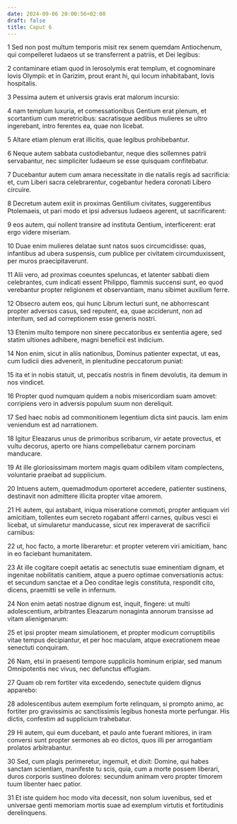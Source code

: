 ```yaml
---
date: 2024-09-06 20:00:56+02:00
draft: false
title: Caput 6
---
```





1 Sed non post multum temporis misit rex senem quemdam Antiochenum, qui compelleret Iudaeos ut se transferrent a patriis, et Dei legibus:

2 contaminare etiam quod in Ierosolymis erat templum, et cognominare Iovis Olympii: et in Garizim, prout erant hi, qui locum inhabitabant, Iovis hospitalis.

3 Pessima autem et universis gravis erat malorum incursio:

4 nam templum luxuria, et comessationibus Gentium erat plenum, et scortantium cum meretricibus: sacratisque aedibus mulieres se ultro ingerebant, intro ferentes ea, quae non licebat.

5 Altare etiam plenum erat illicitis, quae legibus prohibebantur.

6 Neque autem sabbata custodiebantur, neque dies sollemnes patrii servabantur, nec simpliciter Iudaeum se esse quisquam confitebatur.

7 Ducebantur autem cum amara necessitate in die natalis regis ad sacrificia: et, cum Liberi sacra celebrarentur, cogebantur hedera coronati Libero circuire.

8 Decretum autem exiit in proximas Gentilium civitates, suggerentibus Ptolemaeis, ut pari modo et ipsi adversus Iudaeos agerent, ut sacrificarent:

9 eos autem, qui nollent transire ad instituta Gentium, interficerent: erat ergo videre miseriam.

10 Duae enim mulieres delatae sunt natos suos circumcidisse: quas, infantibus ad ubera suspensis, cum publice per civitatem circumduxissent, per muros praecipitaverunt.

11 Alii vero, ad proximas coeuntes speluncas, et latenter sabbati diem celebrantes, cum indicati essent Philippo, flammis succensi sunt, eo quod verebantur propter religionem et observantiam, manu sibimet auxilium ferre.

12 Obsecro autem eos, qui hunc Librum lecturi sunt, ne abhorrescant propter adversos casus, sed reputent, ea, quae acciderunt, non ad interitum, sed ad correptionem esse generis nostri.

13 Etenim multo tempore non sinere peccatoribus ex sententia agere, sed statim ultiones adhibere, magni beneficii est indicium.

14 Non enim, sicut in aliis nationibus, Dominus patienter expectat, ut eas, cum Iudicii dies advenerit, in plenitudine peccatorum puniat:

15 ita et in nobis statuit, ut, peccatis nostris in finem devolutis, ita demum in nos vindicet.

16 Propter quod numquam quidem a nobis misericordiam suam amovet: corripiens vero in adversis populum suum non dereliquit.

17 Sed haec nobis ad commonitionem legentium dicta sint paucis. Iam enim veniendum est ad narrationem.

18 Igitur Eleazarus unus de primoribus scribarum, vir aetate provectus, et vultu decorus, aperto ore hians compellebatur carnem porcinam manducare.

19 At ille gloriosissimam mortem magis quam odibilem vitam complectens, voluntarie praeibat ad supplicium.

20 Intuens autem, quemadmodum oporteret accedere, patienter sustinens, destinavit non admittere illicita propter vitae amorem.

21 Hi autem, qui astabant, iniqua miseratione commoti, propter antiquam viri amicitiam, tollentes eum secreto rogabant afferri carnes, quibus vesci ei licebat, ut simularetur manducasse, sicut rex imperaverat de sacrificii carnibus:

22 ut, hoc facto, a morte liberaretur: et propter veterem viri amicitiam, hanc in eo faciebant humanitatem.

23 At ille cogitare coepit aetatis ac senectutis suae eminentiam dignam, et ingenitae nobilitatis canitiem, atque a puero optimae conversationis actus: et secundum sanctae et a Deo conditae legis constituta, respondit cito, dicens, praemitti se velle in infernum.

24 Non enim aetati nostrae dignum est, inquit, fingere: ut multi adolescentium, arbitrantes Eleazarum nonaginta annorum transisse ad vitam alienigenarum:

25 et ipsi propter meam simulationem, et propter modicum corruptibilis vitae tempus decipiantur, et per hoc maculam, atque execrationem meae senectuti conquiram.

26 Nam, etsi in praesenti tempore suppliciis hominum eripiar, sed manum Omnipotentis nec vivus, nec defunctus effugiam.

27 Quam ob rem fortiter vita excedendo, senectute quidem dignus apparebo:

28 adolescentibus autem exemplum forte relinquam, si prompto animo, ac fortiter pro gravissimis ac sanctissimis legibus honesta morte perfungar. His dictis, confestim ad supplicium trahebatur.

29 Hi autem, qui eum ducebant, et paulo ante fuerant mitiores, in iram conversi sunt propter sermones ab eo dictos, quos illi per arrogantiam prolatos arbitrabantur.

30 Sed, cum plagis perimeretur, ingemuit, et dixit: Domine, qui habes sanctam scientiam, manifeste tu scis, quia, cum a morte possem liberari, duros corporis sustineo dolores: secundum animam vero propter timorem tuum libenter haec patior.

31 Et iste quidem hoc modo vita decessit, non solum iuvenibus, sed et universae genti memoriam mortis suae ad exemplum virtutis et fortitudinis derelinquens.

